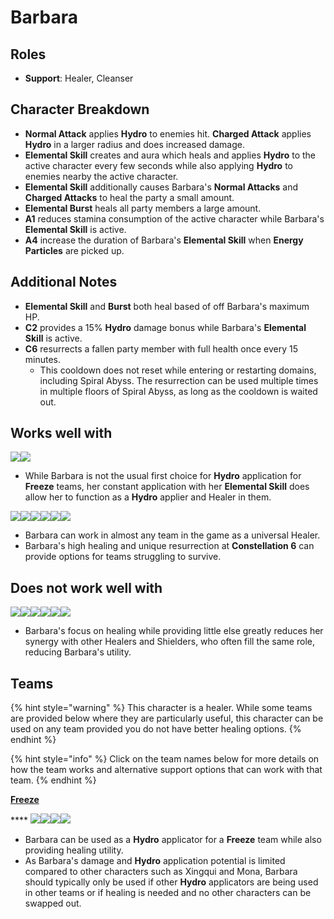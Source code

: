 # Barbara

## Roles

* **Support**: Healer, Cleanser

## Character Breakdown

* **Normal Attack** applies **Hydro** to enemies hit. **Charged Attack** applies **Hydro** in a larger radius and does increased damage.&#x20;
* **Elemental Skill** creates and aura which heals and applies **Hydro** to the active character every few seconds while also applying **Hydro** to enemies nearby the active character.
* **Elemental Skill** additionally causes Barbara's **Normal Attacks** and **Charged Attacks** to heal the party a small amount.&#x20;
* **Elemental Burst** heals all party members a large amount.&#x20;
* **A1** reduces stamina consumption of the active character while Barbara's **Elemental Skill** is active.
* **A4** increase the duration of Barbara's **Elemental Skill** when **Energy Particles** are picked up.

## Additional Notes

* **Elemental Skill** and **Burst** both heal based of off Barbara's maximum HP.
* **C2** provides a 15% **Hydro** damage bonus while Barbara's **Elemental Skill** is active.
* **C6** resurrects a fallen party member with full health once every 15 minutes.
  * This cooldown does not reset while entering or restarting domains, including Spiral Abyss. The resurrection can be used multiple times in multiple floors of Spiral Abyss, as long as the cooldown is waited out.

## Works well with

![](../../.gitbook/assets/UI\_AvatarIcon\_Ganyu.png)![](../../.gitbook/assets/UI\_AvatarIcon\_Ayaka.png)

* While Barbara is not the usual first choice for **Hydro** application for **Freeze** teams, her constant application with her **Elemental Skill** does allow her to function as a **Hydro** applier and Healer in them.

![](../../.gitbook/assets/Element\_Anemo.webp)![](../../.gitbook/assets/Element\_Cryo.webp)![](../../.gitbook/assets/Element\_Electro.webp)![](../../.gitbook/assets/Element\_Geo.webp)![](../../.gitbook/assets/Element\_Hydro.webp)![](../../.gitbook/assets/Element\_Pyro.webp)

* Barbara can work in almost any team in the game as a universal Healer.
* Barbara's high healing and unique resurrection at **Constellation 6** can provide options for teams struggling to survive.

## Does not work well with

&#x20;![](../../.gitbook/assets/UI\_AvatarIcon\_Zhongli.png)![](../../.gitbook/assets/UI\_AvatarIcon\_Bennett.png)![](../../.gitbook/assets/UI\_AvatarIcon\_Diona.png)![](../../.gitbook/assets/UI\_AvatarIcon\_Jean.png)![](../../.gitbook/assets/UI\_AvatarIcon\_Sayu.png)![](../../.gitbook/assets/UI\_AvatarIcon\_Qiqi.png)

* Barbara's focus on healing while providing little else greatly reduces her synergy with other Healers and Shielders, who often fill the same role, reducing Barbara's utility.&#x20;

## Teams

{% hint style="warning" %}
This character is a healer. While some teams are provided below where they are particularly useful, this character can be used on any team provided you do not have better healing options.
{% endhint %}

{% hint style="info" %}
Click on the team names below for more details on how the team works and alternative support options that can work with that team.
{% endhint %}

****[**Freeze**](../../teams/freeze.md)****

&#x20;**** ![](../../.gitbook/assets/UI\_AvatarIcon\_Ayaka.png)****![](../../.gitbook/assets/UI\_AvatarIcon\_Barbara.png)****![](../../.gitbook/assets/UI\_AvatarIcon\_Kazuha.png)****![](../../.gitbook/assets/UI\_AvatarIcon\_Kaeya.png)****

* Barbara can be used as a **Hydro** applicator for a **Freeze** team while also providing healing utility.
* As Barbara's damage and **Hydro** application potential is limited compared to other characters such as Xingqui and Mona, Barbara should typically only be used if other **Hydro** applicators are being used in other teams or if healing is needed and no other characters can be swapped out.
